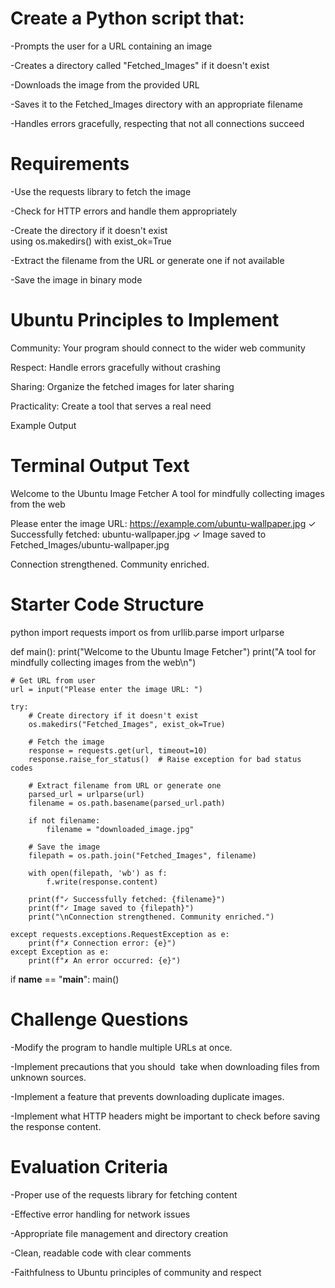 # Create a Python script that:

-Prompts the user for a URL containing an image

-Creates a directory called "Fetched_Images" if it doesn't exist

-Downloads the image from the provided URL

-Saves it to the Fetched_Images directory with an appropriate filename

-Handles errors gracefully, respecting that not all connections succeed

# Requirements

-Use the requests library to fetch the image

-Check for HTTP errors and handle them appropriately

-Create the directory if it doesn't exist using os.makedirs() with exist_ok=True

-Extract the filename from the URL or generate one if not available

-Save the image in binary mode

# Ubuntu Principles to Implement

Community: Your program should connect to the wider web community

Respect: Handle errors gracefully without crashing

Sharing: Organize the fetched images for later sharing

Practicality: Create a tool that serves a real need      

Example Output
# Terminal Output Text
Welcome to the Ubuntu Image Fetcher
A tool for mindfully collecting images from the web

Please enter the image URL: https://example.com/ubuntu-wallpaper.jpg
✓ Successfully fetched: ubuntu-wallpaper.jpg
✓ Image saved to Fetched_Images/ubuntu-wallpaper.jpg

Connection strengthened. Community enriched.
# Starter Code Structure
python
import requests
import os
from urllib.parse import urlparse

def main():
    print("Welcome to the Ubuntu Image Fetcher")
    print("A tool for mindfully collecting images from the web\n")
    
    # Get URL from user
    url = input("Please enter the image URL: ")
    
    try:
        # Create directory if it doesn't exist
        os.makedirs("Fetched_Images", exist_ok=True)
        
        # Fetch the image
        response = requests.get(url, timeout=10)
        response.raise_for_status()  # Raise exception for bad status codes
        
        # Extract filename from URL or generate one
        parsed_url = urlparse(url)
        filename = os.path.basename(parsed_url.path)
        
        if not filename:
            filename = "downloaded_image.jpg"
            
        # Save the image
        filepath = os.path.join("Fetched_Images", filename)
        
        with open(filepath, 'wb') as f:
            f.write(response.content)
            
        print(f"✓ Successfully fetched: {filename}")
        print(f"✓ Image saved to {filepath}")
        print("\nConnection strengthened. Community enriched.")
        
    except requests.exceptions.RequestException as e:
        print(f"✗ Connection error: {e}")
    except Exception as e:
        print(f"✗ An error occurred: {e}")

if __name__ == "__main__":
    main()
# Challenge Questions

-Modify the program to handle multiple URLs at once.

-Implement precautions that you should  take when downloading files from unknown sources.

-Implement a feature that prevents downloading duplicate images.

-Implement what HTTP headers might be important to check before saving the response content.

# Evaluation Criteria

-Proper use of the requests library for fetching content

-Effective error handling for network issues

-Appropriate file management and directory creation

-Clean, readable code with clear comments

-Faithfulness to Ubuntu principles of community and respect
